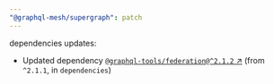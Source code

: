 ```yaml
---
"@graphql-mesh/supergraph": patch
---
```

dependencies updates:
  - Updated dependency [`@graphql-tools/federation@^2.1.2` ↗︎](https://www.npmjs.com/package/@graphql-tools/federation/v/2.1.2) (from `^2.1.1`, in `dependencies`)
